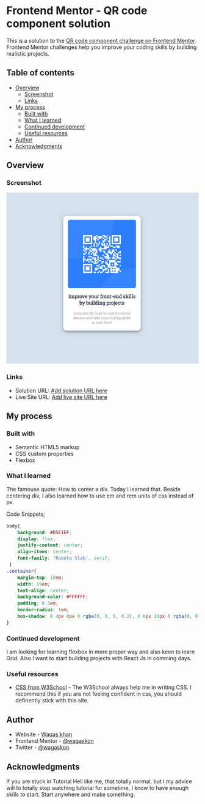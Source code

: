 # Frontend Mentor - QR code component solution

This is a solution to the [QR code component challenge on Frontend Mentor](https://www.frontendmentor.io/challenges/qr-code-component-iux_sIO_H). Frontend Mentor challenges help you improve your coding skills by building realistic projects. 

## Table of contents

- [Overview](#overview)
  - [Screenshot](#screenshot)
  - [Links](#links)
- [My process](#my-process)
  - [Built with](#built-with)
  - [What I learned](#what-i-learned)
  - [Continued development](#continued-development)
  - [Useful resources](#useful-resources)
- [Author](#author)
- [Acknowledgments](#acknowledgments)


## Overview

### Screenshot

![](qr-code-design.png)


### Links

- Solution URL: [Add solution URL here](https://github.com/wagaskon/qr-code-frontenddev)
- Live Site URL: [Add live site URL here](https://wagaskon.github.io/qr-code-frontenddev/)

## My process

### Built with

- Semantic HTML5 markup
- CSS custom properties
- Flexbox


### What I learned

The famouse quote: How to center a div. Today I learned that. Beside centering div, I also learned how to use em and rem units of css instead of px.

Code Snippets;


```css
body{
    background: #D5E1EF;
    display: flex;
    justify-content: center;
    align-items: center;
    font-family: 'Roboto Slab', serif;
 }
.container{  
    margin-top: 10em;
    width: 19em;
    text-align: center;
    background-color: #FFFFFF;
    padding: 0.5em;
    border-radius: 1em;
    box-shadow: 0 4px 8px 0 rgba(0, 0, 0, 0.2), 0 6px 20px 0 rgba(0, 0, 0, 0.19);
}
```

### Continued development

I am looking for learning flexbox in more proper way and also keen to learn Grid. Also I want to start building projects with React Js in comming days.


### Useful resources

- [CSS from W3School](https://www.w3schools.com/css/default.asp) - The W3School always help me in writing CSS. I recommend this if you are not feeling confident in css, you should definently stick with this site.



## Author

- Website - [Waqas khan](https://github.com/wagaskon)
- Frontend Mentor - [@wagaskon](https://www.frontendmentor.io/profile/wagaskon)
- Twitter - [@wagaskon](https://twitter.com/wagaskon)


## Acknowledgments

If you are stuck in Tutorial Hell like me, that totally normal, but I my advice will to totally stop watching tutorial for sometime, I know to have enough skills to start. Start anywhere and make something. 
